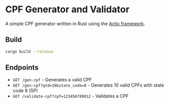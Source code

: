# CPF Generator and Validator

A simple CPF generator written in Rust using the [Actix framework](https://actix.rs/).

## Build

```bash
cargo build --release
```

## Endpoints

- `GET /gen-cpf` - Generates a valid CPF
- `GET /gen-cpf?qtd=10&state_code=8` - Generates 10 valid CPFs with state code 8 (SP)
- `GET /validate-cpf?cpf=123456789012` - Validates a CPF
